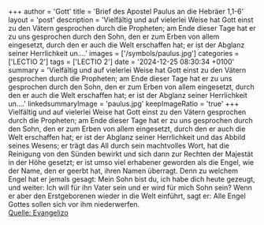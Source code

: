 +++
author = 'Gott'
title = 'Brief des Apostel Paulus an die Hebräer 1,1-6'
layout = 'post'
description = 'Vielfältig und auf vielerlei Weise hat Gott einst zu den Vätern gesprochen durch die Propheten; am Ende dieser Tage hat er zu uns gesprochen durch den Sohn, den er zum Erben von allem eingesetzt, durch den er auch die Welt erschaffen hat; er ist der Abglanz seiner Herrlichkeit un....'
images = ['/symbols/paulus.jpg']
categories = ['LECTIO 2']
tags = ['LECTIO 2']
date = '2024-12-25 08:30:34 +0100'
summary = 'Vielfältig und auf vielerlei Weise hat Gott einst zu den Vätern gesprochen durch die Propheten; am Ende dieser Tage hat er zu uns gesprochen durch den Sohn, den er zum Erben von allem eingesetzt, durch den er auch die Welt erschaffen hat; er ist der Abglanz seiner Herrlichkeit un....'
linkedsummaryImage = 'paulus.jpg'
keepImageRatio = 'true'
+++
Vielfältig und auf vielerlei Weise hat Gott einst zu den Vätern gesprochen durch die Propheten;
am Ende dieser Tage hat er zu uns gesprochen durch den Sohn, den er zum Erben von allem eingesetzt, durch den er auch die Welt erschaffen hat;
er ist der Abglanz seiner Herrlichkeit und das Abbild seines Wesens; er trägt das All durch sein machtvolles Wort, hat die Reinigung von den Sünden bewirkt und sich dann zur Rechten der Majestät in der Höhe gesetzt;
er ist umso viel erhabener geworden als die Engel, wie der Name, den er geerbt hat, ihren Namen überragt.<!--more-->
Denn zu welchem Engel hat er jemals gesagt: Mein Sohn bist du, ich habe dich heute gezeugt, und weiter: Ich will für ihn Vater sein und er wird für mich Sohn sein?
Wenn er aber den Erstgeborenen wieder in die Welt einführt, sagt er: Alle Engel Gottes sollen sich vor ihm niederwerfen.<br> [Quelle: Evangelizo](https://evangeliumtagfuertag.org/DE/gospel)